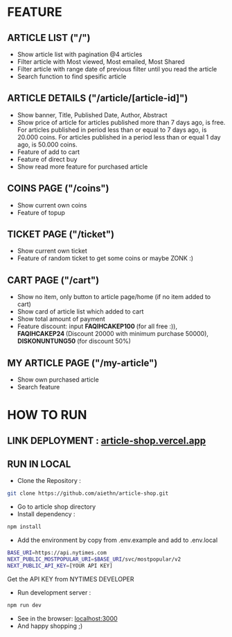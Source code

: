 # FEATURE

## ARTICLE LIST ("/")

- Show article list with pagination @4 articles
- Filter article with Most viewed, Most emailed, Most Shared
- Filter article with range date of previous filter until you read the article
- Search function to find spesific article

## ARTICLE DETAILS ("/article/[article-id]")

- Show banner, Title, Published Date, Author, Abstract
- Show price of article for articles published more than 7 days ago, is free. For articles published in period less than or equal to 7 days ago, is 20.000 coins. For articles published in a period less than or equal 1 day ago, is 50.000 coins.
- Feature of add to cart
- Feature of direct buy
- Show read more feature for purchased article

## COINS PAGE ("/coins")

- Show current own coins
- Feature of topup

## TICKET PAGE ("/ticket")

- Show current own ticket
- Feature of random ticket to get some coins or maybe ZONK :)

## CART PAGE ("/cart")

- Show no item, only button to article page/home (if no item added to cart)
- Show card of article list which added to cart
- Show total amount of payment
- Feature discount: input <b> FAQIHCAKEP100 </b> (for all free :)), <b> FAQIHCAKEP24 </b>(Discount 20000 with minimum purchase 50000), <b> DISKONUNTUNG50 </b>(for discount 50%)

## MY ARTICLE PAGE ("/my-article")

- Show own purchased article
- Search feature

# HOW TO RUN

## LINK DEPLOYMENT : [article-shop.vercel.app](https://article-shop.vercel.app/)

## RUN IN LOCAL

- Clone the Repository :

```bash
git clone https://github.com/aiethn/article-shop.git
```

- Go to article shop directory
- Install dependency :

```bash
npm install
```

- Add the environment by copy from .env.example and add to .env.local

```bash
BASE_URI=https://api.nytimes.com
NEXT_PUBLIC_MOSTPOPULAR_URI=$BASE_URI/svc/mostpopular/v2
NEXT_PUBLIC_API_KEY=[YOUR API KEY]
```

Get the API KEY from NYTIMES DEVELOPER

- Run development server :

```bash
npm run dev
```

- See in the browser: [localhost:3000](http://localhost:3000)
- And happy shopping ;)
